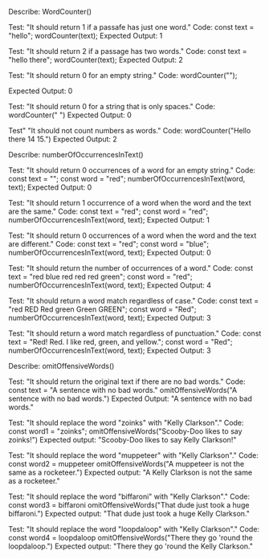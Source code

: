 Describe: WordCounter()

Test: "It should return 1 if a passafe has just one word."
Code:
const text = "hello";
wordCounter(text);
Expected Output: 1

Test: "It should return 2 if a passage has two words."
Code:
const text = "hello there";
wordCounter(text);
Expected Output: 2

Test: "It should return 0 for an empty string."
Code: wordCounter("");

Expected Output: 0

Test: "It should return 0 for a string that is only spaces."
Code: wordCounter("      ")
Expected Output: 0

Test" "It should not count numbers as words."
Code: wordCounter("Hello there 14 15.")
Expected Output: 2

Describe: numberOfOccurrencesInText()

Test: "It should return 0 occurrences of a word for an empty string."
Code:
const text = "";
const word = "red";
numberOfOccurrencesInText(word, text);
Expected Output: 0

Test: "It should return 1 occurrence of a word when the word and the text are the same."
Code:
const text = "red";
const word = "red";
numberOfOccurrencesInText(word, text);
Expected Output: 1

Test: "It should return 0 occurrences of a word when the word and the text are different."
Code:
const text = "red";
const word = "blue";
numberOfOccurrencesInText(word, text);
Expected Output: 0

Test: "It should return the number of occurrences of a word."
Code:
const text = "red blue red red red green";
const word = "red";
numberOfOccurrencesInText(word, text);
Expected Output: 4

Test: "It should return a word match regardless of case."
Code:
const text = "red RED Red green Green GREEN";
const word = "Red";
numberOfOccurrencesInText(word, text);
Expected Output: 3

Test: "It should return a word match regardless of punctuation."
Code:
const text = "Red! Red. I like red, green, and yellow.";
const word = "Red";
numberOfOccurrencesInText(word, text);
Expected Output: 3

Describe: omitOffensiveWords()

Test: "It should return the original text if there are no bad words."
Code:
const text = "A sentence with no bad words."
omitOffensiveWords("A sentence with no bad words.")
Expected Output: "A sentence with no bad words."

Test: "It should replace the word "zoinks" with "Kelly Clarkson"."
Code:
const word1 = "zoinks";
omitOffensiveWords("Scooby-Doo likes to say zoinks!")
Expected output: "Scooby-Doo likes to say Kelly Clarkson!"

Test: "It should replace the word "muppeteer" with "Kelly Clarkson"."
Code:
const word2 = muppeteer
omitOffensiveWords("A muppeteer is not the same as a rocketeer.")
Expected output: "A Kelly Clarkson is not the same as a rocketeer."

Test: "It should replace the word "biffaroni" with "Kelly Clarkson"."
Code:
const word3 = biffaroni
omitOffensiveWords("That dude just took a huge biffaroni.")
Expected output: "That dude just took a huge Kelly Clarkson."

Test: "It should replace the word "loopdaloop" with "Kelly Clarkson"."
Code:
const word4 = loopdaloop
omitOffensiveWords("There they go 'round the loopdaloop.")
Expected output: "There they go 'round the Kelly Clarkson."
